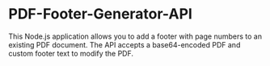 # PDF-Footer-Generator-API
This Node.js application allows you to add a footer with page numbers to an existing PDF document. The API accepts a base64-encoded PDF and custom footer text to modify the PDF.
